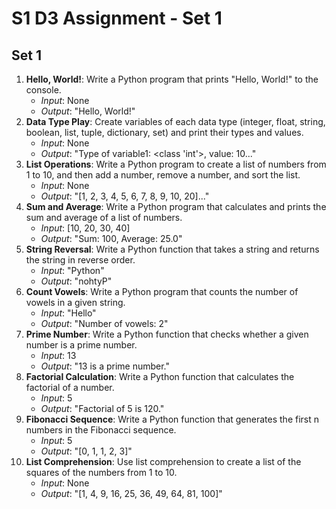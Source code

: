 # S1 D3 Assignment - Set 1

## Set 1

1. **Hello, World!**: Write a Python program that prints "Hello, World!" to the console.
    - *Input*: None
    - *Output*: "Hello, World!"
2. **Data Type Play**: Create variables of each data type (integer, float, string, boolean, list, tuple, dictionary, set) and print their types and values.
    - *Input*: None
    - *Output*: "Type of variable1: <class 'int'>, value: 10..."
3. **List Operations**: Write a Python program to create a list of numbers from 1 to 10, and then add a number, remove a number, and sort the list.
    - *Input*: None
    - *Output*: "[1, 2, 3, 4, 5, 6, 7, 8, 9, 10, 20]..."
4. **Sum and Average**: Write a Python program that calculates and prints the sum and average of a list of numbers.
    - *Input*: [10, 20, 30, 40]
    - *Output*: "Sum: 100, Average: 25.0"
5. **String Reversal**: Write a Python function that takes a string and returns the string in reverse order.
    - *Input*: "Python"
    - *Output*: "nohtyP"
6. **Count Vowels**: Write a Python program that counts the number of vowels in a given string.
    - *Input*: "Hello"
    - *Output*: "Number of vowels: 2"
7. **Prime Number**: Write a Python function that checks whether a given number is a prime number.
    - *Input*: 13
    - *Output*: "13 is a prime number."
8. **Factorial Calculation**: Write a Python function that calculates the factorial of a number.
    - *Input*: 5
    - *Output*: "Factorial of 5 is 120."
9. **Fibonacci Sequence**: Write a Python function that generates the first n numbers in the Fibonacci sequence.
    - *Input*: 5
    - *Output*: "[0, 1, 1, 2, 3]"
10. **List Comprehension**: Use list comprehension to create a list of the squares of the numbers from 1 to 10.
    - *Input*: None
    - *Output*: "[1, 4, 9, 16, 25, 36, 49, 64, 81, 100]"
